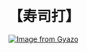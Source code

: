 # 【寿司打】 #

[![Image from Gyazo](https://i.gyazo.com/26ceaa7ada0aa72f2ef872c47d2f94f5.jpg)](https://gyazo.com/26ceaa7ada0aa72f2ef872c47d2f94f5)
